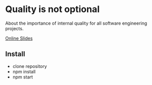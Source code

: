 # Quality is not optional

About the importance of internal quality for all software engineering projects.

[Online Slides](https://alp82.github.io/slides-quality-is-not-optional/)

## Install

* clone repository
* npm install
* npm start